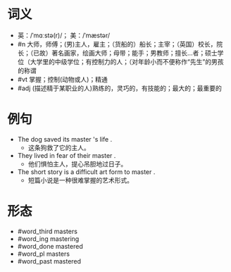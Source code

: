 # 词义
- 英：/ˈmɑːstə(r)/； 美：/ˈmæstər/
- #n 大师，师傅；(男)主人，雇主；（货船的）船长；主宰；（英国）校长，院长；（已故）著名画家，绘画大师；母带；能手；男教师；擅长…者；硕士学位（大学里的中级学位；有控制力的人；（对年龄小而不便称作“先生”的男孩的称谓
- #vt 掌握；控制(动物或人)；精通
- #adj (描述精于某职业的人)熟练的，灵巧的，有技能的；最大的；最重要的
# 例句
- The dog saved its master 's life .
	- 这条狗救了它的主人。
- They lived in fear of their master .
	- 他们惧怕主人，提心吊胆地过日子。
- The short story is a difficult art form to master .
	- 短篇小说是一种很难掌握的艺术形式。
# 形态
- #word_third masters
- #word_ing mastering
- #word_done mastered
- #word_pl masters
- #word_past mastered
